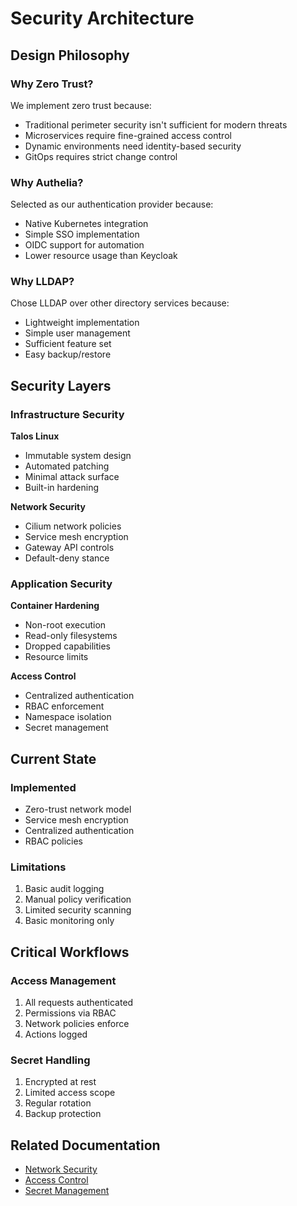 # Security Architecture

## Design Philosophy

### Why Zero Trust?

We implement zero trust because:

- Traditional perimeter security isn't sufficient for modern threats
- Microservices require fine-grained access control
- Dynamic environments need identity-based security
- GitOps requires strict change control

### Why Authelia?

Selected as our authentication provider because:

- Native Kubernetes integration
- Simple SSO implementation
- OIDC support for automation
- Lower resource usage than Keycloak

### Why LLDAP?

Chose LLDAP over other directory services because:

- Lightweight implementation
- Simple user management
- Sufficient feature set
- Easy backup/restore

## Security Layers

### Infrastructure Security

**Talos Linux**

- Immutable system design
- Automated patching
- Minimal attack surface
- Built-in hardening

**Network Security**

- Cilium network policies
- Service mesh encryption
- Gateway API controls
- Default-deny stance

### Application Security

**Container Hardening**

- Non-root execution
- Read-only filesystems
- Dropped capabilities
- Resource limits

**Access Control**

- Centralized authentication
- RBAC enforcement
- Namespace isolation
- Secret management

## Current State

### Implemented

- Zero-trust network model
- Service mesh encryption
- Centralized authentication
- RBAC policies

### Limitations

1. Basic audit logging
2. Manual policy verification
3. Limited security scanning
4. Basic monitoring only

## Critical Workflows

### Access Management

1. All requests authenticated
2. Permissions via RBAC
3. Network policies enforce
4. Actions logged

### Secret Handling

1. Encrypted at rest
2. Limited access scope
3. Regular rotation
4. Backup protection

## Related Documentation

- [Network Security](network-security.md)
- [Access Control](access-control.md)
- [Secret Management](secrets-management.md)

